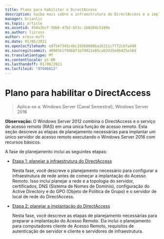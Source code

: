 ```yaml
---
title: Plano para habilitar o DirectAccess
description: Saiba mais sobre a infraestrutura do DirectAccess e a implantação do DirectAccess para Windows Server (canal semestral), Windows Server 2016.
manager: brianlic
ms.topic: article
ms.assetid: 458a3bcf-50b6-47b2-b53c-1b8204c5189e
ms.author: lizross
author: eross-msft
ms.date: 01/05/2021
ms.openlocfilehash: e97547345c4bc193608b0ba16211c7772c6fa490
ms.sourcegitcommit: 40905b1f9d68f1b7d821e05cab2d35e9b425e38d
ms.translationtype: MT
ms.contentlocale: pt-BR
ms.lasthandoff: 01/06/2021
ms.locfileid: "97946612"
---
```

# <a name="plan-to-enable-directaccess"></a>Plano para habilitar o DirectAccess

>Aplica-se a: Windows Server (Canal Semestral), Windows Server 2016

**Observação:** O Windows Server 2012 combina o DirectAccess e o serviço de acesso remoto (RAS) em uma única função de acesso remoto. Esta seção descreve as etapas de planejamento necessárias para implantar um único servidor de acesso remoto executando o Windows Server 2016 com recursos básicos.

A fase de planejamento inclui as seguintes etapas:

-   [Etapa 1: planejar a infraestrutura do DirectAccess](step-1-plan-da-inf-davpn.md)

    Nesta fase, você descreve o planejamento necessário para configurar a infraestrutura de rede antes de começar a implantação do Acesso Remoto. Isso inclui planejar a rede e a topologia do servidor, certificados, DNS (Sistema de Nomes de Domínio), configuração do Active Directory e do GPO (Objeto de Política de Grupo) e o servidor de local de rede do DirectAccess.

-   [Etapa 2: planejar a implantação do DirectAccess](step-2-plan-da-davpn.md)

    Nesta fase, você descreve as etapas de planejamento necessárias para preparar a implantação do Acesso Remoto. Ela inclui o planejamento para computadores cliente de Acesso Remoto, requisitos de autenticação de servidor e cliente e servidores de infraestrutura.





